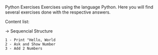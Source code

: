 Python Exercises
Exercises using the language Python.
Here you will find several exercises done with the respective answers.

Content list:

-> Sequencial Structure

    1 - Print "Hello, World
    2 - Ask and Show Number
    3 - Add 2 Numbers
